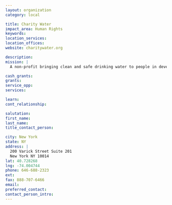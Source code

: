 ```yaml
---
layout: organization
category: local

title: Charity Water
impact_area: Human Rights
keywords: 
location_services: 
location_offices: 
website: charitywater.org

description: 
mission: |
  A non-profit bringing clean and safe drinking water to people in developing nations

cash_grants: 
grants: 
service_opp: 
services: 

learn: 
cont_relationship: 

salutation: 
first_name: 
last_name: 
title_contact_person: 

city: New York
state: NY
address: |
  200 Varick Street Suite 201   
  New York NY 10014
lat: 40.728268
lng: -74.004744
phone: 646-688-2323
ext: 
fax: 888-707-6466
email: 
preferred_contact: 
contact_person_intro: 
---
```

